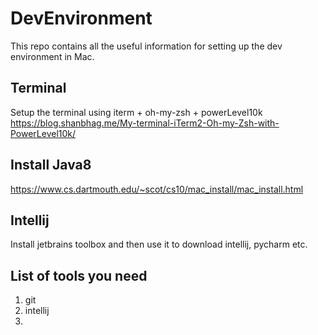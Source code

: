 # DevEnvironment
This repo contains all the useful information for setting up the dev environment in Mac.

## Terminal
Setup the terminal using iterm + oh-my-zsh + powerLevel10k
https://blog.shanbhag.me/My-terminal-iTerm2-Oh-my-Zsh-with-PowerLevel10k/

## Install Java8
https://www.cs.dartmouth.edu/~scot/cs10/mac_install/mac_install.html

## Intellij
Install jetbrains toolbox and then use it to download intellij, pycharm etc.

## List of tools you need
1. git
2. intellij
3. 
